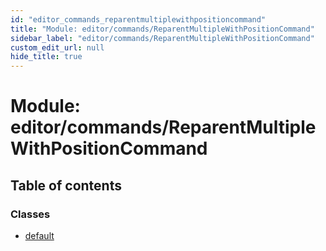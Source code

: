 ```yaml
---
id: "editor_commands_reparentmultiplewithpositioncommand"
title: "Module: editor/commands/ReparentMultipleWithPositionCommand"
sidebar_label: "editor/commands/ReparentMultipleWithPositionCommand"
custom_edit_url: null
hide_title: true
---
```


# Module: editor/commands/ReparentMultipleWithPositionCommand

## Table of contents

### Classes

- [default](../classes/editor_commands_reparentmultiplewithpositioncommand.default.md)
